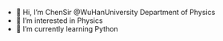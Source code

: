 - 👋 Hi, I’m ChenSir @WuHanUniversity Department of Physics
- 👀 I’m interested in Physics
- 🌱 I’m currently learning Python

<!---
WuHanUniversityPhysicsChenSir/WuHanUniversityPhysicsChenSir is a ✨ special ✨ repository because its `README.md` (this file) appears on your GitHub profile.
You can click the Preview link to take a look at your changes.
--->
